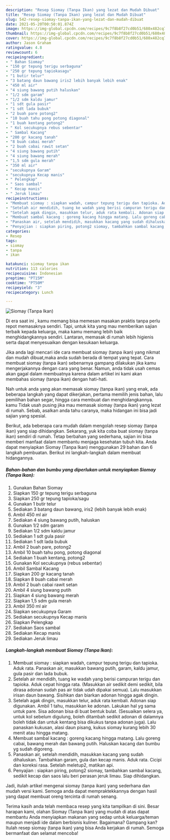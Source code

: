 ```yaml
---
description: "Resep Siomay (Tanpa Ikan) yang lezat dan Mudah Dibuat"
title: "Resep Siomay (Tanpa Ikan) yang lezat dan Mudah Dibuat"
slug: 542-resep-siomay-tanpa-ikan-yang-lezat-dan-mudah-dibuat
date: 2021-05-20T00:50:01.874Z
image: https://img-global.cpcdn.com/recipes/9c7f8b8f27cd0b51/680x482cq70/siomay-tanpa-ikan-foto-resep-utama.jpg
thumbnail: https://img-global.cpcdn.com/recipes/9c7f8b8f27cd0b51/680x482cq70/siomay-tanpa-ikan-foto-resep-utama.jpg
cover: https://img-global.cpcdn.com/recipes/9c7f8b8f27cd0b51/680x482cq70/siomay-tanpa-ikan-foto-resep-utama.jpg
author: Jason Graham
ratingvalue: 4.8
reviewcount: 6
recipeingredient:
- " Bahan Siomay"
- "150 gr tepung terigu serbaguna"
- "250 gr tepung tapiokasagu"
- "1 butir telur"
- "3 batang daun bawang iris2 lebih banyak lebih enak"
- "450 ml air"
- "4 siung bawang putih haluskan"
- "1/2 sdm garam"
- "1/2 sdm kaldu jamur"
- "1 sdt gula pasir"
- "1 sdt lada bubuk"
- "2 buah pare potong2"
- "10 buah tahu pong potong diagonal"
- "1 buah kentang potong2"
- " Kol secukupnya rebus sebentar"
- " Sambal Kacang"
- "200 gr kacang tanah"
- "8 buah cabai merah"
- "2 buah cabai rawit setan"
- "4 siung bawang putih"
- "4 siung bawang merah"
- "1,5 sdm gula merah"
- "350 ml air"
- "secukupnya Garam"
- "secukupnya Kecap manis"
- " Pelengkap"
- " Saos sambal"
- " Kecap manis"
- " Jeruk limau"
recipeinstructions:
- "Membuat siomay : siapkan wadah, campur tepung terigu dan tapioka. Aduk rata. Panaskan air, masukkan bawang putih, garam, kaldu jamur, gula pasir dan lada bubuk."
- "Setelah air mendidih, tuang ke wadah yang berisi campuran terigu dan tapioka. Aduk cepat hingga rata. (Masukkan air sedikit demi sedikit, bila dirasa adonan sudah pas air tidak udah dipakai semua). Lalu masukkan irisan daun bawang. Sisihkan dan biarkan adonan hingga agak dingin."
- "Setelah agak dingin, masukkan telur, aduk rata kembali. Adonan siap digunakan. Ambil 1 tahu, masukkan ke adonan. Lakukan hal yg sama untuk pare. Sisa adonan bisa di buat bentuk bulat. (Sesuaikan selera ya, untuk kol sebelum digulung, boleh ditambah sedikit adonan di dalamnya boleh tidak dan untuk kentang bisa dikukus tanpa adonan juga). Lalu panaskan kukusan, alasi daun pisang, kukus siomay kurang lebih 30 menit atau hingga matang."
- "Membuat sambal kacang : goreng kacang hingga matang. Lalu goreng cabai, bawang merah dan bawang putih. Haluskan kacang dan bumbu yg sudah digoreng."
- "Panaskan air, setelah mendidih, masukkan kacang yang sudah dihaluskan. Tambahkan garam, gula dan kecap manis. Aduk rata. Cicipi dan koreksi rasa. Setelah meletup2, matikan api."
- "Penyajian : siapkan piring, potong2 siomay, tambahkan sambal kacang, sedikit kecap dan saos lalu beri perasan jeruk limau. Siap dihidangkan."
categories:
- Resep
tags:
- siomay
- tanpa
- ikan

katakunci: siomay tanpa ikan 
nutrition: 113 calories
recipecuisine: Indonesian
preptime: "PT15M"
cooktime: "PT50M"
recipeyield: "3"
recipecategory: Lunch

---
```



![Siomay (Tanpa Ikan)](https://img-global.cpcdn.com/recipes/9c7f8b8f27cd0b51/680x482cq70/siomay-tanpa-ikan-foto-resep-utama.jpg)

Di era  saat ini , kamu memang bisa memesan masakan praktis tanpa perlu repot memasaknya sendiri. Tapi, untuk kita yang mau memberikan sajian terbaik kepada keluarga, maka kamu memang lebih baik menghidangkannya sendiri. Lantaran, memasak di rumah lebih higienis serta dapat menyesuaikan dengan kesukaan keluarga.

Jika anda lagi mencari ide cara membuat siomay (tanpa ikan) yang nikmat dan mudah dibuat,maka anda sudah berada di tempat yang tepat. Cara membuat siomay (tanpa ikan)  sebenarnya gampang dilakukan jika kamu mengerjakannya dengan cara yang benar. Namun, anda tidak usah cemas akan gagal dalam membuatnya 
karena dalam artikel ini kami akan membahas siomay (tanpa ikan) dengan hati-hati.  



Nah untuk anda yang akan memasak siomay (tanpa ikan) yang enak, ada beberapa langkah yang dapat dikerjakan, pertama memilih jenis bahan, lalu pemilihan bahan segar, hingga cara membuat dan menghidangkannya. kamu Tidak usah pusing jika mau memasak siomay (tanpa ikan) yang lezat di rumah. Sebab, asalkan anda  tahu caranya, maka hidangan ini bisa jadi sajian yang spesial.

Berikut, ada beberapa cara mudah dalam mengolah resep siomay (tanpa ikan) yang siap dihidangkan. Sekarang, yuk kita coba buat siomay (tanpa ikan) sendiri di rumah. Tetap berbahan yang sederhana, sajian ini bisa memberi manfaat dalam membantu menjaga kesehatan tubuh kita. Anda dapat menyiapkan Siomay (Tanpa Ikan) menggunakan 29 bahan dan 6 langkah pembuatan. Berikut ini langkah-langkah dalam membuat hidangannya.

<!--inarticleads1-->

##### Bahan-bahan dan bumbu yang diperlukan untuk menyiapkan Siomay (Tanpa Ikan):

1. Gunakan  Bahan Siomay
1. Siapkan 150 gr tepung terigu serbaguna
1. Siapkan 250 gr tepung tapioka/sagu
1. Gunakan 1 butir telur
1. Sediakan 3 batang daun bawang, iris2 (lebih banyak lebih enak)
1. Ambil 450 ml air
1. Sediakan 4 siung bawang putih, haluskan
1. Gunakan 1/2 sdm garam
1. Sediakan 1/2 sdm kaldu jamur
1. Sediakan 1 sdt gula pasir
1. Sediakan 1 sdt lada bubuk
1. Ambil 2 buah pare, potong2
1. Ambil 10 buah tahu pong, potong diagonal
1. Sediakan 1 buah kentang, potong2
1. Gunakan  Kol secukupnya (rebus sebentar)
1. Ambil  Sambal Kacang
1. Siapkan 200 gr kacang tanah
1. Siapkan 8 buah cabai merah
1. Ambil 2 buah cabai rawit setan
1. Ambil 4 siung bawang putih
1. Siapkan 4 siung bawang merah
1. Siapkan 1,5 sdm gula merah
1. Ambil 350 ml air
1. Siapkan secukupnya Garam
1. Sediakan secukupnya Kecap manis
1. Siapkan  Pelengkap
1. Sediakan  Saos sambal
1. Sediakan  Kecap manis
1. Sediakan  Jeruk limau




<!--inarticleads2-->

##### Langkah-langkah membuat Siomay (Tanpa Ikan):

1. Membuat siomay : siapkan wadah, campur tepung terigu dan tapioka. Aduk rata. Panaskan air, masukkan bawang putih, garam, kaldu jamur, gula pasir dan lada bubuk.
1. Setelah air mendidih, tuang ke wadah yang berisi campuran terigu dan tapioka. Aduk cepat hingga rata. (Masukkan air sedikit demi sedikit, bila dirasa adonan sudah pas air tidak udah dipakai semua). Lalu masukkan irisan daun bawang. Sisihkan dan biarkan adonan hingga agak dingin.
1. Setelah agak dingin, masukkan telur, aduk rata kembali. Adonan siap digunakan. Ambil 1 tahu, masukkan ke adonan. Lakukan hal yg sama untuk pare. Sisa adonan bisa di buat bentuk bulat. (Sesuaikan selera ya, untuk kol sebelum digulung, boleh ditambah sedikit adonan di dalamnya boleh tidak dan untuk kentang bisa dikukus tanpa adonan juga). Lalu panaskan kukusan, alasi daun pisang, kukus siomay kurang lebih 30 menit atau hingga matang.
1. Membuat sambal kacang : goreng kacang hingga matang. Lalu goreng cabai, bawang merah dan bawang putih. Haluskan kacang dan bumbu yg sudah digoreng.
1. Panaskan air, setelah mendidih, masukkan kacang yang sudah dihaluskan. Tambahkan garam, gula dan kecap manis. Aduk rata. Cicipi dan koreksi rasa. Setelah meletup2, matikan api.
1. Penyajian : siapkan piring, potong2 siomay, tambahkan sambal kacang, sedikit kecap dan saos lalu beri perasan jeruk limau. Siap dihidangkan.




Jadi, itulah artikel mengenai  siomay (tanpa ikan)  yang sederhana dan mudah versi kami. Semoga anda dapat mempraktekkannya dengan hasil yang dapat membuat oreng tercinta di rumah senang. 

Terima kasih anda telah membaca resep yang kita tampilkan di sini. Besar harapan kami, olahan  Siomay (Tanpa Ikan) yang mudah di atas dapat membantu Anda menyiapkan makanan yang sedap untuk keluarga/teman maupun menjadi ide dalam berbisnis kuliner. Bagaimana? Gampang kan? Itulah resep siomay (tanpa ikan) yang bisa Anda kerjakan di rumah. Semoga bermanfaat dan selamat mencoba!

